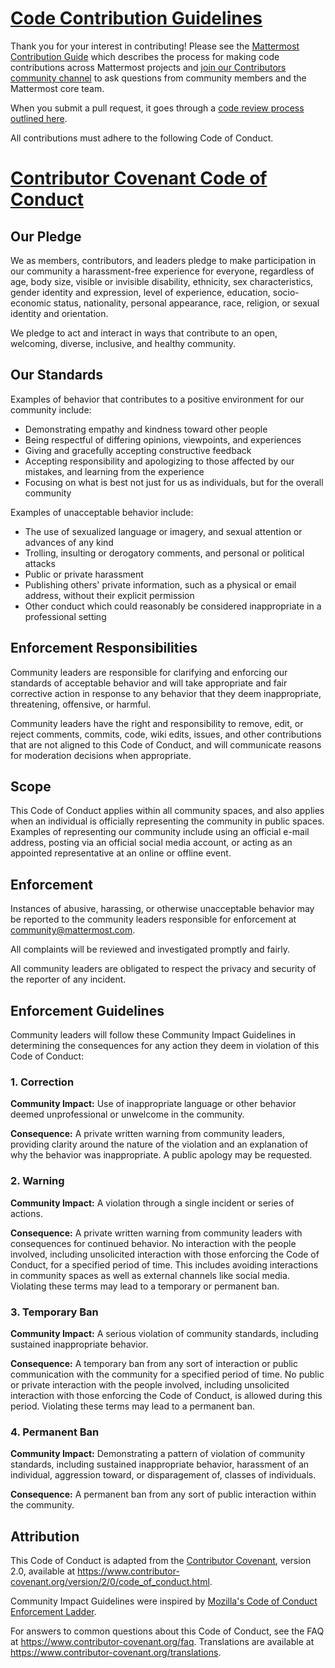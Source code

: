 # [Code Contribution Guidelines](https://github.com/mattermost/.github/blob/master/CONTRIBUTING.md)

Thank you for your interest in contributing! Please see the [Mattermost Contribution Guide](https://developers.mattermost.com/contribute/getting-started/) which describes the process for making code contributions across Mattermost projects and [join our Contributors community channel](https://community.mattermost.com/core/channels/tickets) to ask questions from community members and the Mattermost core team.

When you submit a pull request, it goes through a [code review process outlined here](https://developers.mattermost.com/contribute/getting-started/code-review/).

All contributions must adhere to the following Code of Conduct.

# [Contributor Covenant Code of Conduct](https://github.com/mattermost/.github/blob/master/CODE_OF_CONDUCT.md)

## Our Pledge

We as members, contributors, and leaders pledge to make participation in our
community a harassment-free experience for everyone, regardless of age, body
size, visible or invisible disability, ethnicity, sex characteristics, gender
identity and expression, level of experience, education, socio-economic status,
nationality, personal appearance, race, religion, or sexual identity
and orientation.

We pledge to act and interact in ways that contribute to an open, welcoming,
diverse, inclusive, and healthy community.

## Our Standards

Examples of behavior that contributes to a positive environment for our
community include:

* Demonstrating empathy and kindness toward other people
* Being respectful of differing opinions, viewpoints, and experiences
* Giving and gracefully accepting constructive feedback
* Accepting responsibility and apologizing to those affected by our mistakes,
  and learning from the experience
* Focusing on what is best not just for us as individuals, but for the
  overall community

Examples of unacceptable behavior include:

* The use of sexualized language or imagery, and sexual attention or
  advances of any kind
* Trolling, insulting or derogatory comments, and personal or political attacks
* Public or private harassment
* Publishing others' private information, such as a physical or email
  address, without their explicit permission
* Other conduct which could reasonably be considered inappropriate in a
  professional setting

## Enforcement Responsibilities

Community leaders are responsible for clarifying and enforcing our standards of
acceptable behavior and will take appropriate and fair corrective action in
response to any behavior that they deem inappropriate, threatening, offensive,
or harmful.

Community leaders have the right and responsibility to remove, edit, or reject
comments, commits, code, wiki edits, issues, and other contributions that are
not aligned to this Code of Conduct, and will communicate reasons for moderation
decisions when appropriate.

## Scope

This Code of Conduct applies within all community spaces, and also applies when
an individual is officially representing the community in public spaces.
Examples of representing our community include using an official e-mail address,
posting via an official social media account, or acting as an appointed
representative at an online or offline event.

## Enforcement

Instances of abusive, harassing, or otherwise unacceptable behavior may be
reported to the community leaders responsible for enforcement at
community@mattermost.com.

All complaints will be reviewed and investigated promptly and fairly.

All community leaders are obligated to respect the privacy and security of the
reporter of any incident.

## Enforcement Guidelines

Community leaders will follow these Community Impact Guidelines in determining
the consequences for any action they deem in violation of this Code of Conduct:

### 1. Correction

**Community Impact:** Use of inappropriate language or other behavior deemed
unprofessional or unwelcome in the community.

**Consequence:** A private written warning from community leaders, providing
clarity around the nature of the violation and an explanation of why the
behavior was inappropriate. A public apology may be requested.

### 2. Warning

**Community Impact:** A violation through a single incident or series
of actions.

**Consequence:** A private written warning from community leaders with consequences for continued behavior. No
interaction with the people involved, including unsolicited interaction with
those enforcing the Code of Conduct, for a specified period of time. This
includes avoiding interactions in community spaces as well as external channels
like social media. Violating these terms may lead to a temporary or
permanent ban.

### 3. Temporary Ban

**Community Impact:** A serious violation of community standards, including
sustained inappropriate behavior.

**Consequence:** A temporary ban from any sort of interaction or public
communication with the community for a specified period of time. No public or
private interaction with the people involved, including unsolicited interaction
with those enforcing the Code of Conduct, is allowed during this period.
Violating these terms may lead to a permanent ban.

### 4. Permanent Ban

**Community Impact:** Demonstrating a pattern of violation of community
standards, including sustained inappropriate behavior, harassment of an
individual, aggression toward, or disparagement of, classes of individuals.

**Consequence:** A permanent ban from any sort of public interaction within
the community.

## Attribution

This Code of Conduct is adapted from the [Contributor Covenant](https://www.contributor-covenant.org),
version 2.0, available at
https://www.contributor-covenant.org/version/2/0/code_of_conduct.html.

Community Impact Guidelines were inspired by [Mozilla's Code of Conduct
Enforcement Ladder](https://github.com/mozilla/diversity).

For answers to common questions about this Code of Conduct, see the FAQ at
https://www.contributor-covenant.org/faq. Translations are available at
https://www.contributor-covenant.org/translations.
